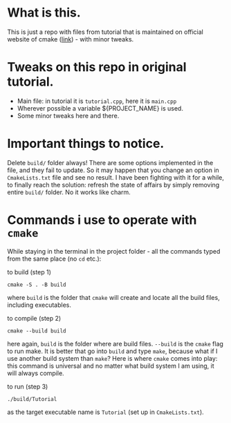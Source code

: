 # What is this.
This is just a repo with files from tutorial that is maintained on official website of cmake ([link](https://cmake.org/cmake/help/book/mastering-cmake/cmake/Help/guide/tutorial/index.html)) - with minor tweaks.

# Tweaks on this repo in original tutorial.
- Main file: in tutorial it is `tutorial.cpp`, here it is `main.cpp`
- Wherever possible a variable ${PROJECT_NAME} is used.
- Some minor tweaks here and there.

# Important things to notice.
Delete `build/` folder always! There are some options implemented in the file, and they fail to update. So it may happen that you change an option in `CmakeLists.txt` file and see no result. I have been fighting with it for a while, to finally reach the solution: refresh the state of affairs by simply removing entire `build/` folder. No it works like charm.

# Commands i use to operate with `cmake`
While staying in the terminal in the project folder - all the commands typed from the same place (no `cd` etc.):

to build (step 1)
```
cmake -S . -B build
```
where `build` is the folder that `cmake` will create and locate all the build files, including executables.

to compile (step 2)
```
cmake --build build
```
here again, `build` is the folder where are build files. `--build` is the `cmake` flag to run make. It is better that go into `build` and type `make`, because what if I use another build system than `make`? Here is where `cmake` comes into play: this command is universal and no matter what build system I am using, it will always compile.

to run (step 3)
```
./build/Tutorial
```
as the target executable name is `Tutorial` (set up in `CmakeLists.txt`).